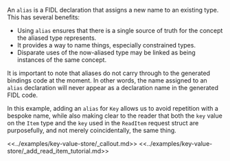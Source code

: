 An `alias` is a FIDL declaration that assigns a new name to an existing type.
This has several benefits:

- Using `alias` ensures that there is a single source of truth for the concept
  the aliased type represents.
- It provides a way to name things, especially constrained types.
- Disparate uses of the now-aliased type may be linked as being instances of the
  same concept.

It is important to note that aliases do not carry through to the generated
bindings code at the moment. In other words, the name assigned to an `alias`
declaration will never appear as a declaration name in the generated FIDL code.

In this example, adding an `alias` for `Key` allows us to avoid repetition with
a bespoke name, while also making clear to the reader that both the `key` value
on the `Item` type and the `key` used in the `ReadItem` request struct are
purposefully, and not merely coincidentally, the same thing.

<<../examples/key-value-store/_callout.md>>
<<../examples/key-value-store/_add_read_item_tutorial.md>>
